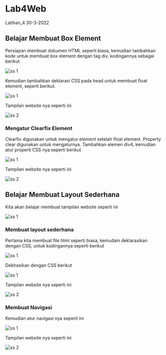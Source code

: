 # Lab4Web
Latihan_4 30-3-2022

## Belajar Membuat Box Element
Persiapan membuat dokumen HTML seperti biasa, kemudian tambahkan kode untuk membuat box element dengan tag div, kodingannya sebagai berikut

![ss 1](img/ss1-1.PNG)

Kemudian tambahkan deklarasi CSS pada head untuk membuat float element, seperti berikut.

![ss 1](img/ss2-1.PNG)

Tampilan website nya seperti ini

![ss 2](img/ss2-2.PNG)

### Mengatur Clearfix Element
Clearfix digunakan untuk mengatur element setelah float element. Property clear digunakan untuk mengaturnya.
Tambahkan elemen div4, kemudian atur properti CSS nya seperti berikut

![ss 1](img/ss3-1.PNG)

Tampilan website nya seperti ini

![ss 2](img/ss3-2.PNG)

## Belajar Membuat Layout Sederhana
Kita akan belajar membuat tampilan website seperti ini

![ss 1](img/ss1.PNG)

### Membuat layout sederhana
Pertama kita membuat file html seperti biasa, kemudain deklarasikan dengan CSS, untuk kodingannya seperti berikut

![ss 1](img/ss4-1.PNG)

Deklrasikan dengan CSS berikut

![ss 1](img/ss5-1.PNG)

Tampilan website nya seperti ini

![ss 2](img/ss5-2.PNG)

### Membuat Navigasi
Kemudian atur navigasi nya seperti ini

![ss 1](img/ss6-1.PNG)

Tampilan website nya seperti ini

![ss 2](img/ss6-2.PNG)
